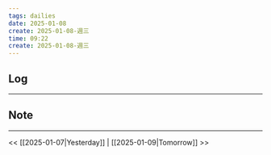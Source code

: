 ```yaml
---
tags: dailies  
date: 2025-01-08
create: 2025-01-08-週三
time: 09:22
create: 2025-01-08-週三
---
```

## Log
---


## Note
---


<< [[2025-01-07|Yesterday]] | [[2025-01-09|Tomorrow]] >>